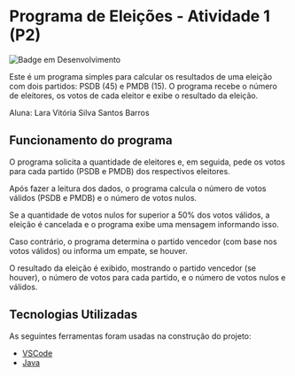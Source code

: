 # Programa de Eleições - Atividade 1 (P2)
![Badge em Desenvolvimento](https://img.shields.io/badge/STATUS-CONCLUÍDO-blue)

Este é um programa simples para calcular os resultados de uma eleição com dois partidos: PSDB (45) e PMDB (15). O programa recebe o número de eleitores, os votos de cada eleitor e exibe o resultado da eleição.

Aluna: Lara Vitória Silva Santos Barros

## Funcionamento do programa

O programa solicita a quantidade de eleitores e, em seguida, pede os votos para cada partido (PSDB e PMDB) dos respectivos eleitores.

Após fazer a leitura dos dados, o programa calcula o número de votos válidos (PSDB e PMDB) e o número de votos nulos.

Se a quantidade de votos nulos for superior a 50% dos votos válidos, a eleição é cancelada e o programa exibe uma mensagem informando isso.

Caso contrário, o programa determina o partido vencedor (com base nos votos válidos) ou informa um empate, se houver.

O resultado da eleição é exibido, mostrando o partido vencedor (se houver), o número de votos para cada partido, e o número de votos nulos e válidos.

## Tecnologias Utilizadas

As seguintes ferramentas foram usadas na construção do projeto:

- [VSCode](https://code.visualstudio.com/)
- [Java](https://www.java.com/pt-BR/)

